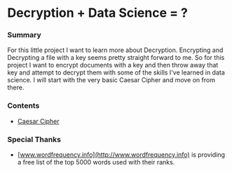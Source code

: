 # Decryption + Data Science = ?

### Summary
For this little project I want to learn more about Decryption.  Encrypting and Decrypting a file with a key seems pretty straight forward to me.  So for this project I want to encrypt documents with a key and then throw away that key and attempt to decrypt them with some of the skills I've learned in data science.  I will start with the very basic Caesar Cipher and move on from there.  

### Contents
 - [Caesar Cipher](https://github.com/gravity226/Cryptography/tree/master/Caesar_Cipher_Encryption)

### Special Thanks
 - [www.wordfrequency.info](http://www.wordfrequency.info) is providing a free list of the top 5000 words used with their ranks.  
